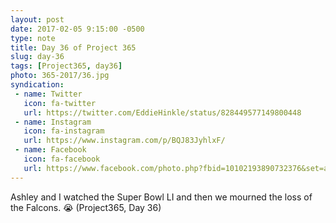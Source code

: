 ```yaml
---
layout: post
date: 2017-02-05 9:15:00 -0500
type: note
title: Day 36 of Project 365
slug: day-36
tags: [Project365, day36]
photo: 365-2017/36.jpg
syndication:
 - name: Twitter
   icon: fa-twitter
   url: https://twitter.com/EddieHinkle/status/828449577149800448
 - name: Instagram
   icon: fa-instagram
   url: https://www.instagram.com/p/BQJ83JyhlxF/
 - name: Facebook
   icon: fa-facebook
   url: https://www.facebook.com/photo.php?fbid=10102193890732376&set=a.10102131355967546.1073741838.19506647
---
```

Ashley and I watched the Super Bowl LI and then we mourned the loss of the Falcons. 😭 (Project365, Day 36)